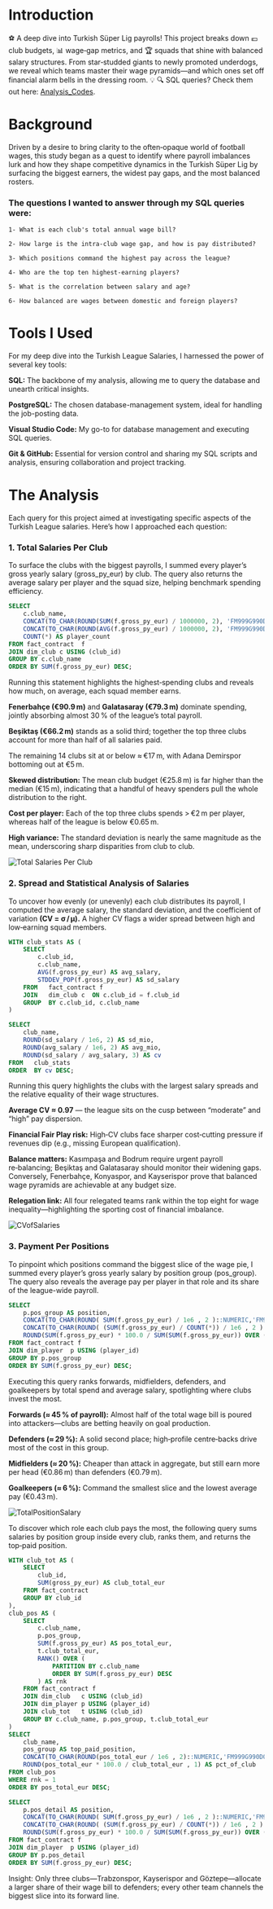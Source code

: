 # Introduction
⚽️ A deep dive into Turkish Süper Lig payrolls! This project breaks down 💶 club budgets, 📊 wage‑gap metrics, and 🏆 squads that shine with balanced salary structures. From star‑studded giants to newly promoted underdogs, we reveal which teams master their wage pyramids—and which ones set off financial alarm bells in the dressing room.
💡
🔍 SQL queries? Check them out here: [Analysis_Codes](/Analysis_Codes/).


# Background

Driven by a desire to bring clarity to the often‑opaque world of football wages, this study began as a quest to identify where payroll imbalances lurk and how they shape competitive dynamics in the Turkish Süper Lig by surfacing the biggest earners, the widest pay gaps, and the most balanced rosters.

### The questions I wanted to answer through my SQL queries were: 
    1- What is each club's total annual wage bill?

    2- How large is the intra‑club wage gap, and how is pay distributed?

    3- Which positions command the highest pay across the league?

    4- Who are the top ten highest‑earning players?

    5- What is the correlation between salary and age?

    6- How balanced are wages between domestic and foreign players?   

# Tools I Used

For my deep dive into the Turkish League Salaries, I harnessed the power of several key tools:

**SQL:** The backbone of my analysis, allowing me to query the database and unearth critical insights.

**PostgreSQL:** The chosen database-management system, ideal for handling the job-posting data.

**Visual Studio Code:** My go-to for database management and executing SQL queries.

**Git & GitHub:** Essential for version control and sharing my SQL scripts and analysis, ensuring collaboration and project tracking.


# The Analysis

Each query for this project aimed at investigating specific aspects of the Turkish League salaries. Here’s how I approached each question:

### 1. Total Salaries Per Club

To surface the clubs with the biggest payrolls, I summed every player’s gross yearly salary (gross_py_eur) by club. The query also returns the average salary per player and the squad size, helping benchmark spending efficiency.


```sql
SELECT
    c.club_name,
    CONCAT(TO_CHAR(ROUND(SUM(f.gross_py_eur) / 1000000, 2), 'FM999G990D00'), ' Mio') AS total_salary_mio,
    CONCAT(TO_CHAR(ROUND(AVG(f.gross_py_eur) / 1000000, 2), 'FM999G990D00'), ' Mio') AS avg_salary_per_player_mio,
    COUNT(*) AS player_count
FROM fact_contract  f
JOIN dim_club c USING (club_id)
GROUP BY c.club_name
ORDER BY SUM(f.gross_py_eur) DESC;
```

Running this statement highlights the highest‑spending clubs and reveals how much, on average, each squad member earns.

**Fenerbahçe (€90.9 m)** and **Galatasaray (€79.3 m)** dominate spending, jointly absorbing almost 30 % of the league’s total payroll.

**Beşiktaş (€66.2 m)** stands as a solid third; together the top three clubs account for more than half of all salaries paid.

The remaining 14 clubs sit at or below ≈ €17 m, with Adana Demirspor bottoming out at €5 m.

**Skewed distribution:** The mean club budget (€25.8 m) is far higher than the median (€15 m), indicating that a handful of heavy spenders pull the whole distribution to the right.

**Cost per player:** Each of the top three clubs spends > €2 m per player, whereas half of the league is below €0.65 m.

**High variance:** The standard deviation is nearly the same magnitude as the mean, underscoring sharp disparities from club to club.

![Total Salaries Per Club](assets\Total_Salaries.png)

### 2. Spread and Statistical Analysis of Salaries

To uncover how evenly (or unevenly) each club distributes its payroll, I computed the average salary, the standard deviation, and the coefficient of variation **(CV = σ / μ).** A higher CV flags a wider spread between high and low‑earning squad members.

```sql
WITH club_stats AS (
    SELECT
        c.club_id,
        c.club_name,
        AVG(f.gross_py_eur) AS avg_salary,  
        STDDEV_POP(f.gross_py_eur) AS sd_salary 
    FROM   fact_contract f
    JOIN   dim_club c  ON c.club_id = f.club_id
    GROUP  BY c.club_id, c.club_name
)

SELECT
    club_name,
    ROUND(sd_salary / 1e6, 2) AS sd_mio,      
    ROUND(avg_salary / 1e6, 2) AS avg_mio,   
    ROUND(sd_salary / avg_salary, 3) AS cv     
FROM   club_stats
ORDER  BY cv DESC;
```
Running this query highlights the clubs with the largest salary spreads and the relative equality of their wage structures.

**Average CV ≈ 0.97** — the league sits on the cusp between “moderate” and “high” pay dispersion.

**Financial Fair Play risk:** High‑CV clubs face sharper cost‑cutting pressure if revenues dip (e.g., missing European qualification).

**Balance matters:** Kasımpaşa and Bodrum require urgent payroll re‑balancing; Beşiktaş and Galatasaray should monitor their widening gaps. Conversely, Fenerbahçe, Konyaspor, and Kayserispor prove that balanced wage pyramids are achievable at any budget size.

**Relegation link:** All four relegated teams rank within the top eight for wage inequality—highlighting the sporting cost of financial imbalance.

![CVofSalaries](assets\CVofSalaries.png)

### 3. Payment Per Positions

To pinpoint which positions command the biggest slice of the wage pie, I summed every player’s gross yearly salary by position group (pos_group). The query also reveals the average pay per player in that role and its share of the league-wide payroll.

```sql
SELECT
    p.pos_group AS position,
    CONCAT(TO_CHAR(ROUND( SUM(f.gross_py_eur) / 1e6 , 2 )::NUMERIC,'FM999G990D00'),' mio') AS total_salary_mio,
    CONCAT(TO_CHAR(ROUND( (SUM(f.gross_py_eur) / COUNT(*)) / 1e6 , 2 )::NUMERIC,'FM999G990D00'),' mio') AS avg_per_player_mio,
    ROUND(SUM(f.gross_py_eur) * 100.0 / SUM(SUM(f.gross_py_eur)) OVER (),1) AS pct_of_overall
FROM fact_contract f
JOIN dim_player  p USING (player_id)
GROUP BY p.pos_group
ORDER BY SUM(f.gross_py_eur) DESC;
```

Executing this query ranks forwards, midfielders, defenders, and goalkeepers by total spend and average salary, spotlighting where clubs invest the most.

**Forwards (≈ 45 % of payroll):** Almost half of the total wage bill is poured into attackers—clubs are betting heavily on goal production.

**Defenders (≈ 29 %):** A solid second place; high‑profile centre‑backs drive most of the cost in this group.

**Midfielders (≈ 20 %):** Cheaper than attack in aggregate, but still earn more per head (€0.86 m) than defenders (€0.79 m).

**Goalkeepers (≈ 6 %):** Command the smallest slice and the lowest average pay (€0.43 m).

![TotalPositionSalary](assets\ByTotalPosition.png)

To discover which role each club pays the most, the following query sums salaries by position group inside every club, ranks them, and returns the top‑paid position.

```sql
WITH club_tot AS (
    SELECT
        club_id,
        SUM(gross_py_eur) AS club_total_eur 
    FROM fact_contract
    GROUP BY club_id
),
club_pos AS (
    SELECT
        c.club_name,
        p.pos_group,
        SUM(f.gross_py_eur) AS pos_total_eur,  
        t.club_total_eur,                                       
        RANK() OVER (
            PARTITION BY c.club_name
            ORDER BY SUM(f.gross_py_eur) DESC
        ) AS rnk
    FROM fact_contract f
    JOIN dim_club   c USING (club_id)
    JOIN dim_player p USING (player_id)
    JOIN club_tot   t USING (club_id)
    GROUP BY c.club_name, p.pos_group, t.club_total_eur
)
SELECT
    club_name,
    pos_group AS top_paid_position,
    CONCAT(TO_CHAR(ROUND(pos_total_eur / 1e6 , 2)::NUMERIC,'FM999G990D00'),' mio') AS pos_salary_mio,
    ROUND(pos_total_eur * 100.0 / club_total_eur , 1) AS pct_of_club
FROM club_pos
WHERE rnk = 1
ORDER BY pos_total_eur DESC;

SELECT
    p.pos_detail AS position,                
    CONCAT(TO_CHAR(ROUND( SUM(f.gross_py_eur) / 1e6 , 2 )::NUMERIC,'FM999G990D00'),' mio') AS total_salary_mio,
    CONCAT(TO_CHAR(ROUND( (SUM(f.gross_py_eur) / COUNT(*)) / 1e6 , 2 )::NUMERIC,'FM999G990D00'),' mio') AS avg_per_player_mio,
    ROUND(SUM(f.gross_py_eur) * 100.0 / SUM(SUM(f.gross_py_eur)) OVER (),1) AS pct_of_overall
FROM fact_contract f
JOIN dim_player  p USING (player_id)
GROUP BY p.pos_detail
ORDER BY SUM(f.gross_py_eur) DESC;
```

Insight: Only three clubs—Trabzonspor, Kayserispor and Göztepe—allocate a larger share of their wage bill to defenders; every other team channels the biggest slice into its forward line.